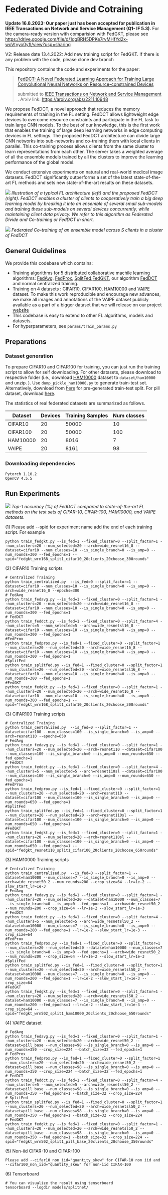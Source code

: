 # Federated Divide and Cotraining
**Update 16.8.2023: Our paper just has been accepted for publication in IEEE Transactions on Network and Service Management (Q1- IF 5.3).** For the camera-ready version with comparision with FedGKT, please see https://drive.google.com/file/d/1dgBRH5DPKe7rvMHfYd2x-woVtyyo0yfI/view?usp=sharing  

V2: Release date 13.4.2022: Add new training script for FedGKT. If there is any problem with the code, please clone dev branch

This repository contains the code and experiments for the paper: 

> [FedDCT: A Novel Federated Learning Approach
for Training Large Convolutional Neural Networks
on Resource-constrained Devices](https://arxiv.org/abs/2211.10948)
>
> submitted to [ IEEE Transactions on Network and Service Management]([https://signalprocessingsociety.org/publications-resources/ieee-journal-selected-topics-signal-processing](https://www.comsoc.org/publications/journals/ieee-tnsm)) .
> Arxiv link: https://arxiv.org/abs/2211.10948

We propose FedDCT, a novel approach that reduces the memory requirements of training in the FL setting. FedDCT allows lightweight edge devices to overcome resource constraints and participate in the FL task to train large CNN models. To the best of our knowledge, this is the first work that enables the training of large deep learning networks in edge computing devices in FL settings. The proposed FedDCT architecture can divide large CNN networks into sub-networks and co-training them with local clients in parallel. This co-training process allows clients from the same cluster to learn representations from each other. The server takes a weighted average of all the ensemble models trained by all the clusters to improve the learning performance of the global model.

We conduct extensive experiments on natural and real-world medical image datasets. FedDCT significantly outperforms a set of the latest state-of-the-art FL methods and sets new state-of-the-art results on these datasets.


![](images/feddctvsfedavgfinal.png)
*Illustration of a typical FL architecture (left) and the proposed FedDCT (right). FedDCT enables a cluster of clients to cooperatively train a big deep learning model by breaking it into an ensemble of several small sub-models and training these sub-models on several devices concurrently, while maintaining client data privacy. We refer to this algorithm as Federated Divide and Co-training or FedDCT in short.*

![](images/feddct_quan.png)
*Federated Co-training of an ensemble model across S clients in a cluster of FedDCT*
## General Guidelines

We provide this codebase which contains:
* Training algorithms for 5 distributed collaborative machile learning algorithms: [FedAvg](https://arxiv.org/pdf/1602.05629.pdf), [FedProx](https://arxiv.org/abs/1812.06127), [SplitFed](https://arxiv.org/abs/2004.12088),[FedGKT](https://arxiv.org/abs/2007.14513), our algorithm [FedDCT]() and normal centralized training.
* Training on 4 datasets : CIFAR10, CIFAR100, [HAM10000](https://www.kaggle.com/kmader/skin-cancer-mnist-ham10000) and [VAIPE](https://smarthealth.vinuni.edu.vn/resources/) dataset. To make this work reproducible and encourage new advances, we make all images and annotations of the VAIPE dataset publicly available as a part of a bigger dataset that we will release on our project [website](https://smarthealth.vinuni.edu.vn/resources/)
* This codebase is easy to extend to other FL algorithms, models and datasets.
* For hyperparameters, see `params/train_params.py`

## Preparations
### Dataset generation

To prepare CIFAR10 and CIFAR100 for training, you can just run the training script to allow for self downloading. For other datasets, please download to respective folder (i.e., download [HAM10000](https://www.kaggle.com/datasets/kmader/skin-cancer-mnist-ham10000) dataset to `dataset/ham10000` and unzip. ). Use `dump_pickle_ham10000.py` to generate train-test set. Alternatively, download from [here](https://drive.google.com/drive/folders/1k1h9YTaNcfH8UM8GBZ8hzN17LDvLTYcI?usp=sharing) for pre-generated train-test split. For pill dataset, download [here](https://drive.google.com/drive/folders/1k1h9YTaNcfH8UM8GBZ8hzN17LDvLTYcI?usp=sharing).

The statistics of real federated datasets are summarized as follows.
<center>

| Dataset       | Devices         | Training Samples|Num classes <br> |
| ------------- |-------------| -----| ---|
| CIFAR10      | 20 | 50000 | 10| 
| CIFAR100     | 20      |   50000 |100|
| HAM10000 | 20    |    8016 | 7|
| VAIPE| 20      |    8161 | 98|

</center>

### Downloading dependencies

```
Pytorch 1.10.2
OpenCV 4.5.5
```

## Run Experiments
![](images/accuracy.png)
*Top-1 accuracy (%) of FedDCT compared to state-of-the-art FL methods on the test sets of CIFAR-10, CIFAR-100,
HAM10000, and VAIPE datasets.*<br /> 

(1) Please add --spid for experiment name add the end of each training script. For example
```
python train_fedgkt.py --is_fed=1 --fixed_cluster=0 --split_factor=1 --num_clusters=20 --num_selected=20 --arch=wide_resnet16_8 --dataset=cifar10 --num_classes=10 --is_single_branch=0 --is_amp=0 --num_rounds=300 --fed_epochs=1 --spid="fedgkt_wrn168_split1_cifar10_20clients_20choose_300rounds"
```
(2) CIFAR10 Training scripts 
```
# Centralized Training 
python train_centralized.py  --is_fed=0 --split_factor=1 --dataset=cifar10 --num_classes=10 --is_single_branch=0 --is_amp=0 --arch=wide_resnet16_8 --epochs=300
# FedAvg
python train_fedavg.py --is_fed=1 --fixed_cluster=0 --split_factor=1 --num_clusters=20 --num_selected=20 --arch=wide_resnet16_8 --dataset=cifar10 --num_classes=10 --is_single_branch=0 --is_amp=0 --num_rounds=300 --fed_epochs=1 
# FedDCT
python train_feddct.py --is_fed=1 --fixed_cluster=0 --split_factor=4 --num_clusters=5 --num_selected=5 --arch=wide_resnetsl16_8 --dataset=cifar10 --num_classes=10 --is_single_branch=0 --is_amp=0 --num_rounds=300 --fed_epochs=1
#FedProx
python train_fedprox.py --is_fed=1 --fixed_cluster=0 --split_factor=1 --num_clusters=20 --num_selected=20 --arch=wide_resnet16_8 --dataset=cifar10 --num_classes=10 --is_single_branch=0 --is_amp=0 --num_rounds=300 --fed_epochs=1
#SplitFed
python train_splitfed.py --is_fed=1 --fixed_cluster=0 --split_factor=1 --num_clusters=20 --num_selected=20 --arch=wide_resnetsl16_8 --dataset=cifar10 --num_classes=10 --is_single_branch=0 --is_amp=0 --num_rounds=300 --fed_epochs=1
#FedGKT
python train_fedgkt.py --is_fed=1 --fixed_cluster=0 --split_factor=1 --num_clusters=20 --num_selected=20 --arch=wide_resnet16_8 --dataset=cifar10 --num_classes=10 --is_single_branch=0 --is_amp=0 --num_rounds=300 --fed_epochs=1 --spid="fedgkt_wrn168_split1_cifar10_20clients_20choose_300rounds"
```
(3) CIFAR100 Training scripts 
```
# Centralized Training 
python train_centralized.py  --is_fed=0 --split_factor=1 --dataset=cifar100 --num_classes=100 --is_single_branch=0 --is_amp=0 --arch=resnet110 --epochs=650
# FedAvg
python train_fedavg.py --is_fed=1 --fixed_cluster=0 --split_factor=1 --num_clusters=20 --num_selected=20 --arch=resnet110 --dataset=cifar100 --num_classes=100 --is_single_branch=0 --is_amp=0 --num_rounds=650 --fed_epochs=1
# FedDCT
python train_feddct.py --is_fed=1 --fixed_cluster=0 --split_factor=4 --num_clusters=5 --num_selected=5 --arch=resnet110sl --dataset=cifar100 --num_classes=100 --is_single_branch=0 --is_amp=0 --num_rounds=650 --fed_epochs=1
#FedProx
python train_fedprox.py --is_fed=1 --fixed_cluster=0 --split_factor=1 --num_clusters=20 --num_selected=20 --arch=resnet110 --dataset=cifar100 --num_classes=100 --is_single_branch=0 --is_amp=0 --num_rounds=650 --fed_epochs=1
#SplitFed
python train_splitfed.py --is_fed=1 --fixed_cluster=0 --split_factor=1 --num_clusters=20 --num_selected=20 --arch=resnet110sl --dataset=cifar100 --num_classes=100 --is_single_branch=0 --is_amp=0 --num_rounds=650 --fed_epochs=1
#FedGKT
python train_fedgkt.py --is_fed=1 --fixed_cluster=0 --split_factor=1 --num_clusters=20 --num_selected=20 --arch=resnet110sl --dataset=cifar100 --num_classes=100 --is_single_branch=0 --is_amp=0 --num_rounds=650 --fed_epochs=1 --spid="fedgkt_resnet110_split1_cifar100_20clients_20choose_650rounds" 
```
(3) HAM10000 Training scripts 
```
# Centralized Training 
python train_centralized.py  --is_fed=0 --split_factor=1 --dataset=ham10000 --num_classes=7 --is_single_branch=0 --is_amp=0 --arch=wide_resnet50_2 --num_rounds=200 --crop_size=64 --lr=1e-2 --slow_start_lr=1e-3
# FedAvg
python train_fedavg.py --is_fed=1 --fixed_cluster=0 --split_factor=1 --num_clusters=20 --num_selected=20 --dataset=ham10000 --num_classes=7 --is_single_branch=0 --is_amp=0 --fed_epochs=1 --arch=wide_resnet50_2 --num_rounds=200 --crop_size=64 --lr=1e-2 --slow_start_lr=1e-3
# FedDCT
python train_feddct.py --is_fed=1 --fixed_cluster=0 --split_factor=4 --num_clusters=5 --num_selected=5 --arch=wide_resnetsl50_2 --dataset=ham10000 --num_classes=7 --is_single_branch=0 --is_amp=0 --num_rounds=200 --fed_epochs=1 --lr=1e-2 --slow_start_lr=1e-3 --crop_size=64
#FedProx
python train_fedprox.py --is_fed=1 --fixed_cluster=0 --split_factor=1 --num_clusters=20 --num_selected=20 --dataset=ham10000 --num_classes=7 --is_single_branch=0 --is_amp=0 --fed_epochs=1 --arch=wide_resnet50_2 --num_rounds=200 --crop_size=64 --lr=1e-2 --slow_start_lr=1e-3
#SplitFed
python train_splitfed.py --is_fed=1 --fixed_cluster=0 --split_factor=1 --num_clusters=20 --num_selected=20 --arch=wide_resnetsl50_2 --dataset=ham10000 --num_classes=7 --is_single_branch=0 --is_amp=0 --num_rounds=200 --fed_epochs=1 --lr=1e-2 --slow_start_lr=1e-3 --crop_size=64
#FedGKT
python train_fedgkt.py --is_fed=1 --fixed_cluster=0 --split_factor=1 --num_clusters=20 --num_selected=20 --arch=wide_resnetsl50_2 --dataset=ham10000 --num_classes=7 --is_single_branch=0 --is_amp=0 --num_rounds=200 --fed_epochs=1 --lr=1e-2 --slow_start_lr=1e-3 --crop_size=64 --spid="fedgkt_wrn502_split1_ham10000_20clients_20choose_650rounds" 
```
(4) VAIPE dataset
```
# FedAvg
python train_fedavg.py --is_fed=1 --fixed_cluster=0 --split_factor=1 --num_clusters=20 --num_selected=20 --arch=wide_resnet50_2 --dataset=pill_base --num_classes=98 --is_single_branch=0 --is_amp=0 --num_rounds=350 --crop_size=224 --batch_size=32 --fed_epochs=1 
# FedProx
python train_fedprox.py --is_fed=1 --fixed_cluster=0 --split_factor=1 --num_clusters=20 --num_selected=20 --arch=wide_resnet50_2 --dataset=pill_base --num_classes=98 --is_single_branch=0 --is_amp=0 --num_rounds=350 --crop_size=224 --batch_size=32 --fed_epochs=1 
# FedDCT
python train_feddct.py --is_fed=1 --fixed_cluster=0 --split_factor=4 --num_clusters=5 --num_selected=5 --arch=wide_resnetsl50_2 --dataset=pill_base --num_classes=98 --is_single_branch=0 --is_amp=0 --num_rounds=350 --fed_epochs=1 --batch_size=32 --crop_size=224
# SplitFed
python train_splitfed.py --is_fed=1 --fixed_cluster=0 --split_factor=1 --num_clusters=20 --num_selected=20 --arch=wide_resnetsl50_2 --dataset=pill_base --num_classes=98 --is_single_branch=0 --is_amp=0 --num_rounds=350 --fed_epochs=1 --batch_size=32 --crop_size=224
# FedGKT
python train_fedgkt.py --is_fed=1 --fixed_cluster=0 --split_factor=1 --num_clusters=20 --num_selected=20 --arch=wide_resnetsl50_2 --dataset=pill_base --num_classes=98 --is_single_branch=0 --is_amp=0 --num_rounds=350 --fed_epochs=1 --batch_size=32 --crop_size=224 --spid="fedgkt_wrn502_split1_pill_base_20clients_20choose_350rounds"
```
(5) Non-iid CIFAR-10 and CIFAR-100
```
Please add --cifar10_non_iid="quantity_skew" for CIFAR-10 non iid and --cifar100_non_iid="quantity_skew" for non-iid CIFAR-100
```
(6) Tensorboard
```
# You can visualize the result using tensorboard 
tensorboard --logdir models/splitnet/
```
